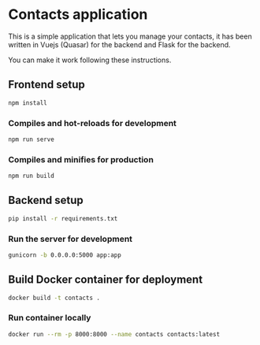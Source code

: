 # Contacts application

This is a simple application that lets you manage your contacts, it has been written in Vuejs (Quasar) for the backend and Flask for the backend.

You can make it work following these instructions.

## Frontend setup

```bash
npm install
```

### Compiles and hot-reloads for development

```bash
npm run serve
```

### Compiles and minifies for production

```bash
npm run build
```

## Backend setup

```bash
pip install -r requirements.txt
```

### Run the server for development

```bash
gunicorn -b 0.0.0.0:5000 app:app
```

## Build Docker container for deployment

```bash
docker build -t contacts .
```

### Run container locally

```bash
docker run --rm -p 8000:8000 --name contacts contacts:latest
```